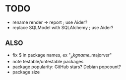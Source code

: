 # TODO

- rename render -> report ; use Aider?
- replace SQLModel with SQLAlchemy ; use Aider?

## ALSO

- fix $ in package names, ex "$_pkgname$_majorver"
- note testable/untestable packages
- package popularity: GitHub stars? Debian popcount?
- package size